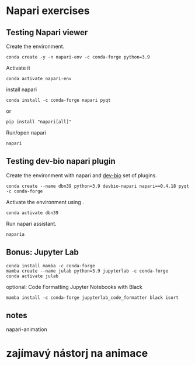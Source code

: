 # Napari exercises

## Testing Napari viewer

Create the environment.
```
conda create -y -n napari-env -c conda-forge python=3.9
```

Activate it
```
conda activate napari-env
```

install napari
```
conda install -c conda-forge napari pyqt
```
or
```
pip install "napari[all]"
```

Run/open napari
```
napari
```

## Testing dev-bio napari plugin
Create the environment with napari and [dev-bio](https://github.com/haesleinhuepf/devbio-napari) set of plugins.
```
conda create --name dbn39 python=3.9 devbio-napari napari==0.4.18 pyqt -c conda-forge
```

Activate the environment using .
```
conda activate dbn39
```

Run napari assistant.
```
naparia
```

## Bonus: Jupyter Lab
```
conda install mamba -c conda-forge
mamba create --name julab python=3.9 jupyterlab -c conda-forge
conda activate julab
```
optional: Code Formatting Jupyter Notebooks with Black
```
mamba install -c conda-forge jupyterlab_code_formatter black isort
```

## notes
napari-animation
# zajímavý nástorj na animace
